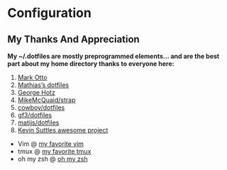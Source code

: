 # Configuration

## My Thanks And Appreciation 
**My ~/.dotfiles are mostly preprogrammed elements... and are the best part about my home directory thanks to everyone here:** 
1. [Mark Otto](https://github.com/mdo/config)
2. [Mathias’s dotfiles](https://github.com/mathiasbynens/dotfiles)
3. [George Hotz](https://github.com/geohot/configuration)
4. [MikeMcQuaid/strap](https://github.com/MikeMcQuaid/strap)
5. [cowboy/dotfiles](https://github.com/cowboy/dotfiles)
6. [gf3/dotfiles](https://github.com/gf3/dotfiles)
7. [matijs/dotfiles](https://github.com/matijs/dotfiles)
8. [Kevin Suttles awesome project](https://github.com/kevinSuttle/macOS-Defaults)
- Vim @ [my favorite vim](https://github.com/gpakosz/.vim)
- tmux @ [my favorite tmux](https://github.com/gpakosz/.tmux)
- oh my zsh @ [oh my zsh](https://github.com/ohmyzsh/ohmyzsh)
